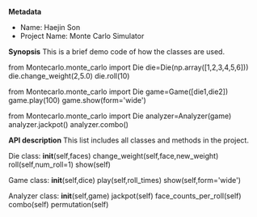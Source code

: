 **Metadata** 
- Name: Haejin Son 
- Project Name: Monte Carlo Simulator 

**Synopsis** 
This is a brief demo code of how the classes are used. 

from Montecarlo.monte_carlo import Die 
die=Die(np.array([1,2,3,4,5,6]))
die.change_weight(2,5.0)
die.roll(10) 

from Montecarlo.monte_carlo import Die 
game=Game([die1,die2])
game.play(100)
game.show(form='wide') 

from Montecarlo.monte_carlo import Die 
analyzer=Analyzer(game) 
analyzer.jackpot()
analyzer.combo()

**API description**
This list includes all classes and methods in the project.

Die class: 
    __init__(self,faces)
    change_weight(self,face,new_weight)
    roll(self,num_roll=1)
    show(self) 
    
Game class:
    __init__(self,dice) 
    play(self,roll_times)
    show(self,form='wide')
    
Analyzer class: 
    __init__(self,game)
    jackpot(self)
    face_counts_per_roll(self)
    combo(self)
    permutation(self)